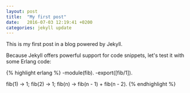 ```yaml
---
layout: post
title:  "My first post"
date:   2016-07-03 12:19:41 +0200
categories: jekyll update
---
```

This is my first post in a blog powered by Jekyll.

Because Jekyll offers powerful support for code snippets, let's test it with some Erlang code:

{% highlight erlang %}
-module(fib).
-export([fib/1]).

fib(1) -> 1;
fib(2) -> 1;
fib(n) -> fib(n - 1) + fib(n - 2).
{% endhighlight %}

